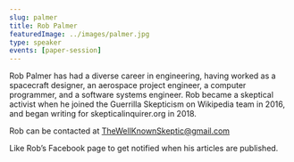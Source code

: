 ```yaml
---
slug: palmer
title: Rob Palmer
featuredImage: ../images/palmer.jpg
type: speaker
events: [paper-session]
---
```


Rob Palmer has had a diverse career in engineering, having worked as a spacecraft designer, an aerospace project engineer, a computer programmer, and a software systems engineer. Rob became a skeptical activist when he joined the Guerrilla Skepticism on Wikipedia team in 2016, and began writing for skepticalinquirer.org in 2018.

Rob can be contacted at TheWellKnownSkeptic@gmail.com

Like Rob’s Facebook page to get notified when his articles are published.
